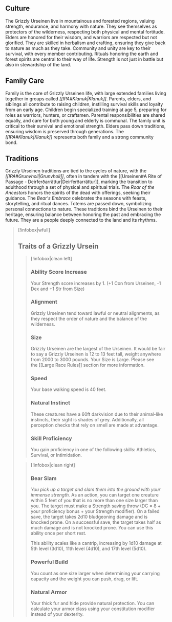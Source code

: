 ## Culture
The Grizzly Urseinen live in mountainous and forested regions, valuing strength, endurance, and harmony with nature. They see themselves as protectors of the wilderness, respecting both physical and mental fortitude. Elders are honored for their wisdom, and warriors are respected but not glorified. They are skilled in herbalism and crafting, ensuring they give back to nature as much as they take. Community and unity are key to their survival, with every member contributing. Rituals honoring the earth and forest spirits are central to their way of life. Strength is not just in battle but also in stewardship of the land.
## Family Care
Family is the core of Grizzly Urseinen life, with large extended families living together in groups called *[[IPA#Klanuk|Klanuk]]*. Parents, elders, and siblings all contribute to raising children, instilling survival skills and loyalty from an early age. Children begin specialized training at age 5, preparing for roles as warriors, hunters, or craftsmen. Parental responsibilities are shared equally, and care for both young and elderly is communal. The family unit is critical to their survival and emotional strength. Elders pass down traditions, ensuring wisdom is preserved through generations. The *[[IPA#Klanuk|Klanuk]]* represents both family and a strong community bond.
## Traditions
Grizzly Urseinen traditions are tied to the cycles of nature, with the *[[IPA#Grunvholl|Grunvholl]]*, often in tandem with the [[Urseinen#A Rite of Passage - Deirferðarrättur|Deirferðarrättur]], marking the transition to adulthood through a set of physical and spiritual trials. The *Roar of the Ancestors* honors the spirits of the dead with offerings, seeking their guidance. The *Bear's Embrace* celebrates the seasons with feasts, storytelling, and ritual dances. Totems are passed down, symbolizing personal connections to nature. These traditions bind the Urseinen to their heritage, ensuring balance between honoring the past and embracing the future. They are a people deeply connected to the land and its rhythms.
> [!infobox|wfull] 
> ## Traits of a Grizzly Ursein
> 
> > [!infobox|clean left]
> > ### Ability Score Increase
> > Your Strength score increases by 1.
> > (+1 Con from Urseinen, -1 Dex and +1 Str from Size)
> >
> > ### Alignment
> > Grizzly Urseinen tend toward lawful or neutral alignments, as they respect the order of nature and the balance of the wilderness.
> > ### Size
> > Grizzly Urseinen are the largest of the Urseinen. It would be fair to say a Grizzly Urseinen is 12 to 13 feet tall, weight anywhere from 2000 to 3000 pounds. Your Size is Large. Please see the [[Large Race Rules]] section for more information.
> > ### Speed 
> > Your base walking speed is 40 feet.
> > ### Natural Instinct
> > These creatures have a 60ft darkvision due to their animal-like instincts, their sight is shades of grey. Additionally, all perception checks that rely on smell are made at advantage.
> > ### Skill Proficiency
> > You gain proficiency in one of the following skills: Athletics, Survival, or Intimidation.
>
> >[!infobox|clean right]
> >### Bear Slam
> >_You pick up a target and slam them into the ground with your immense strength._
> >As an action, you can target one creature within 5 feet of you that is no more than one size larger than you. The target must make a Strength saving throw (DC = 8 + your proficiency bonus + your Strength modifier). On a failed save, the target takes 2d10 bludgeoning damage and is knocked prone. On a successful save, the target takes half as much damage and is not knocked prone. You can use this ability once per short rest. 
> >
> >This ability scales like a cantrip, increasing by 1d10 damage at 5th level (3d10), 11th level (4d10), and 17th level (5d10).
> >### Powerful Build
> >You count as one size larger when determining your carrying capacity and the weight you can push, drag, or lift.
> >### Natural Armor
> >Your thick fur and hide provide natural protection. You can calculate your armor class using your constitution modifier instead of your dexterity.